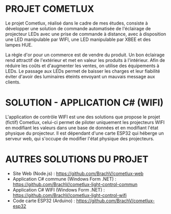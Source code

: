 # PROJET COMETLUX
Le projet Cometlux, réalisé dans le cadre de mes études, consiste à développer une solution de commande automatisée de l'éclairage de projecteur LEDs avec une prise de commande à distance, avec à disposition une LED manipulable par WIFI, une LED manipulable par XBEE et des lampes HUE.

La règle d'or pour un commerce est de vendre du produit. Un bon éclairage rend attractif de l'extérieur et met en valeur les produits à l'intérieur. Afin de réduire les coûts et d'augmenter les ventes, on utilise des équipements à LEDs. Le passage aux LEDs permet de baisser les charges et leur fiabilité éviter d'avoir des luminaires éteints envoyant un mauvais message aux clients.

# SOLUTION - APPLICATION C# (WIFI)
L'application de contrôle WIFI est une des solutions que propose le projet (fictif) Cometlux, celui-ci permet de piloter uniquement les projecteurs WIFI en modifiant les valeurs dans une base de données et en modifiant l'état physique du projecteur. Il est dépendant d'une carte ESP32 qui héberge un serveur web, qui s'occupe de modifier l'état physique des projecteurs.

# AUTRES SOLUTIONS DU PROJET
- Site Web (Node.js) : https://github.com/BrachV/cometlux-web
- Application C# commune (Windows Form .NET) : https://github.com/BrachV/cometlux-light-control-commun
- Application C# WIFI (Windows Form .NET) : https://github.com/BrachV/cometlux-light-control-wifi
- Code carte ESP32 (Arduino) : https://github.com/BrachV/cometlux-esp32
